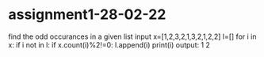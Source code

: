 # assignment1-28-02-22
find the odd occurances in a given list input
x=[1,2,3,2,1,3,2,1,2,2]
l=[]
for i in x:
    if i not in l:
        if x.count(i)%2!=0:
            l.append(i)
            print(i)
 output:
 1
 2
